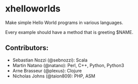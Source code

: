 xhelloworlds
============

Make simple Hello World programs in various languages.

Every example should have a method that is greeting $NAME.


Contributors:
-------------
- Sebastian Nozzi (@sebnozzi): Scala
- Martin Natano (@natano): Perl, C++, Python, Python3
- Arne Brasseur (@plexus): Clojure
- Nicholas Johns (@taion809): PHP, ASM
